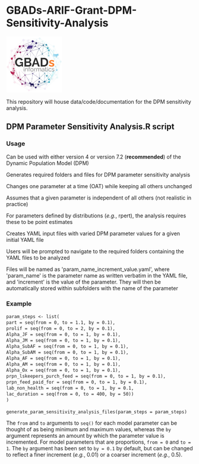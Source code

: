 # GBADs-ARIF-Grant-DPM-Sensitivity-Analysis #

<img src= "https://github.com/GBADsInformatics/GBADsDPM.R/blob/main/img/GBADs.png" width="150">

This repository will house data/code/documentation for the DPM sensitivity analysis.

## DPM Parameter Sensitivity Analysis.R script ##

### Usage ###

Can be used with either version 4 or version 7.2 (**recommended**) of the Dynamic Population Model (DPM)

Generates required folders and files for DPM parameter sensitivity analysis

Changes one parameter at a time (OAT) while keeping all others unchanged

Assumes that a given parameter is independent of all others (not realistic in practice)

For parameters defined by distributions (*e.g.*, rpert), the analysis requires these to be point estimates

Creates YAML input files with varied DPM parameter values for a given initial YAML file

Users will be prompted to navigate to the required folders containing the YAML files to be analyzed

Files will be named as 'param_name_increment_value.yaml', where 'param_name' is the parameter name as written verbatim in the YAML file, and 'increment' 
is the value of the parameter. They will then be automatically stored within subfolders with the name of the parameter

### Example ###

    param_steps <- list(
    part = seq(from = 0, to = 1.1, by = 0.1),
    prolif = seq(from = 0, to = 2, by = 0.1),
    Alpha_JF = seq(from = 0, to = 1, by = 0.1),
    Alpha_JM = seq(from = 0, to = 1, by = 0.1),
    Alpha_SubAF = seq(from = 0, to = 1, by = 0.1),
    Alpha_SubAM = seq(from = 0, to = 1, by = 0.1),
    Alpha_AF = seq(from = 0, to = 1, by = 0.1),
    Alpha_AM = seq(from = 0, to = 1, by = 0.1),
    Alpha_Ox = seq(from = 0, to = 1, by = 0.1),
    prpn_lskeepers_purch_feed = seq(from = 0, to = 1, by = 0.1),
    prpn_feed_paid_for = seq(from = 0, to = 1, by = 0.1),
    lab_non_health = seq(from = 0, to = 1, by = 0.1,
    lac_duration = seq(from = 0, to = 400, by = 50))
    )

    generate_param_sensitivity_analysis_files(param_steps = param_steps)

The `from` and `to` arguments to `seq()` for each model parameter can be thought of as being minimum and maximum values, whereas the `by` argument represents an amount by which the parameter value is incremented. For model parameters that are proportions, `from = 0` and `to = 1`. The `by` argument has been set to `by = 0.1` by default, but can be changed to reflect a finer increment (*e.g.*, 0.01) or a coarser increment (*e.g.*, 0.5).
